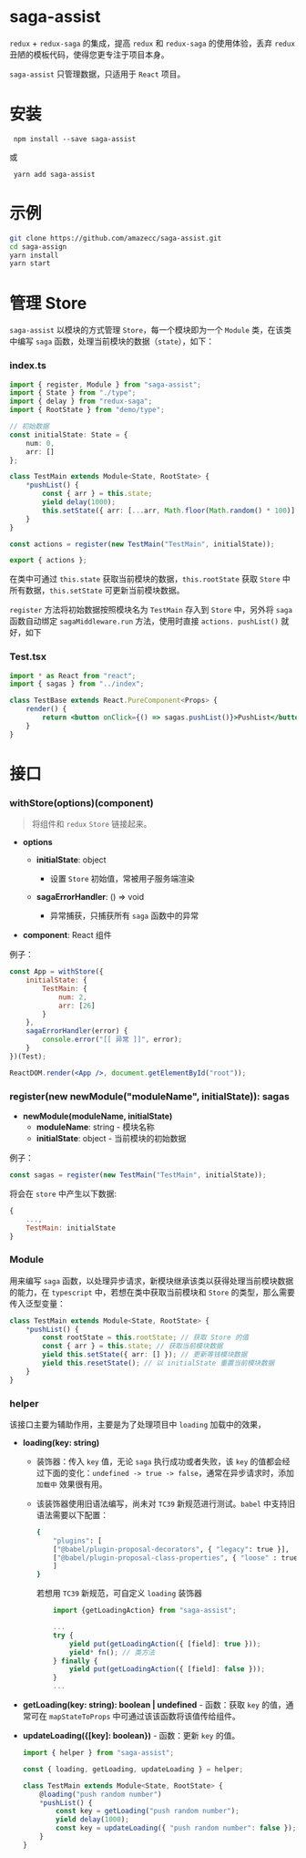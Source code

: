 # saga-assist

`redux` + `redux-saga` 的集成，提高 `redux` 和 `redux-saga` 的使用体验，丢弃 `redux` 丑陋的模板代码，使得您更专注于项目本身。

`saga-assist` 只管理数据，只适用于 `React` 项目。

# 安装

     npm install --save saga-assist

或

     yarn add saga-assist

# 示例

```sh
git clone https://github.com/amazecc/saga-assist.git
cd saga-assign
yarn install
yarn start
```

# 管理 Store

`saga-assist` 以模块的方式管理 `Store`，每一个模块即为一个 `Module` 类，在该类中编写 `saga` 函数，处理当前模块的数据（`state`），如下：

### index.ts

```typescript
import { register, Module } from "saga-assist";
import { State } from "./type";
import { delay } from "redux-saga";
import { RootState } from "demo/type";

// 初始数据
const initialState: State = {
    num: 0,
    arr: []
};

class TestMain extends Module<State, RootState> {
    *pushList() {
        const { arr } = this.state;
        yield delay(1000);
        this.setState({ arr: [...arr, Math.floor(Math.random() * 100)] });
    }
}

const actions = register(new TestMain("TestMain", initialState));

export { actions };
```

在类中可通过 `this.state` 获取当前模块的数据，`this.rootState` 获取 `Store` 中所有数据，`this.setState` 可更新当前模块数据。

`register` 方法将初始数据按照模块名为 `TestMain` 存入到 `Store` 中，另外将 `saga` 函数自动绑定 `sagaMiddleware.run` 方法，使用时直接 `actions. pushList()` 就好，如下

### Test.tsx

```jsx
import * as React from "react";
import { sagas } from "../index";

class TestBase extends React.PureComponent<Props> {
    render() {
        return <button onClick={() => sagas.pushList()}>PushList</button>;
    }
}
```

# 接口

### withStore(options)(component)

> 将组件和 `redux` `Store` 链接起来。

-   **options**

    -   **initialState**: object

        -   设置 `Store` 初始值，常被用子服务端渲染

    -   **sagaErrorHandler**: () => void

        -   异常捕获，只捕获所有 `saga` 函数中的异常

-   **component**: React 组件

例子：

```jsx
const App = withStore({
    initialState: {
        TestMain: {
            num: 2,
            arr: [26]
        }
    },
    sagaErrorHandler(error) {
        console.error("[[ 异常 ]]", error);
    }
})(Test);

ReactDOM.render(<App />, document.getElementById("root"));
```

### register(new newModule("moduleName", initialState)): sagas

-   **newModule(moduleName, initialState)**
    -   **moduleName**: string - 模块名称
    -   **initialState**: object - 当前模块的初始数据

例子：

```js
const sagas = register(new TestMain("TestMain", initialState));
```

将会在 `store` 中产生以下数据:

```js
{
    ...,
    TestMain: initialState
}
```

### Module

用来编写 `saga` 函数，以处理异步请求，新模块继承该类以获得处理当前模块数据的能力，在 `typescript` 中，若想在类中获取当前模块和 `Store` 的类型，那么需要传入泛型变量：

```typescript
class TestMain extends Module<State, RootState> {
    *pushList() {
        const rootState = this.rootState; // 获取 Store 的值
        const { arr } = this.state; // 获取当前模块数据
        yield this.setState({ arr: [] }); // 更新等钱模块数据
        yield this.resetState(); // 以 initialState 重置当前模块数据
    }
}
```

### helper

该接口主要为辅助作用，主要是为了处理项目中 `loading` 加载中的效果，

-   **loading(key: string)**

    -   装饰器：传入 `key` 值，无论 `saga` 执行成功或者失败，该 `key` 的值都会经过下面的变化：`undefined -> true -> false`，通常在异步请求时，添加 `加载中` 效果很有用。
    -   该装饰器使用旧语法编写，尚未对 `TC39` 新规范进行测试。`babel` 中支持旧语法需要以下配置：

        ```sh
        {
            "plugins": [
            ["@babel/plugin-proposal-decorators", { "legacy": true }],
            ["@babel/plugin-proposal-class-properties", { "loose" : true }]
            ]
        }
        ```

        若想用 `TC39` 新规范，可自定义 `loading` 装饰器

        ```ts
            import {getLoadingAction} from "saga-assist";

            ...
            try {
                yield put(getLoadingAction({ [field]: true }));
                yield* fn(); // 类方法
            } finally {
                yield put(getLoadingAction({ [field]: false }));
            }
            ...
        ```

*   **getLoading(key: string): boolean | undefined** - 函数：获取 `key` 的值，通常可在 `mapStateToProps` 中可通过该该函数将该值传给组件。

*   **updateLoading({[key]: boolean})** - 函数：更新 `key` 的值。

    ```typescript
    import { helper } from "saga-assist";

    const { loading, getLoading, updateLoading } = helper;

    class TestMain extends Module<State, RootState> {
        @loading("push random number")
        *pushList() {
            const key = getLoading("push random number");
            yield delay(1000);
            const key = updateLoading({ "push random number": false });
        }
    }
    ```
